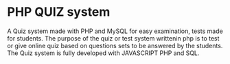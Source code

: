 # PHP QUIZ system
A Quiz system made with PHP and MySQL for easy examination, tests made for students. The purpose of the quiz or test system writtenin php is to test
or give online quiz based on questions sets to be answered  by the students. The Quiz system is fully developed with JAVASCRIPT PHP and SQL. 


